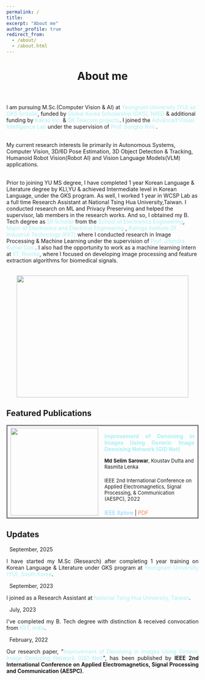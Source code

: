 ```yaml
---
permalink: /
title:
excerpt: "About me"
author_profile: true
redirect_from:
  - /about/
  - /about.html
---
```


<header class="post-header">
<h1 class="post-title">About me</h1>
</header>



<p align="justify">

I am pursuing M.Sc.(Computer Vision & AI) at <a href="http://www.ynu.kr/_english/main/index.php" target="\_blank" style="color: #A7EEF3; text-decoration:none"> Yeungnam University (YU) as GKS Scholar</a>, funded by <a href="https://github.com/selimsarowar/selimsarowar.github.io/blob/b4ebed67333a6920315fd60afe02217daadc6cda/files/CS01240517.pdf" target="\_blank" style="color: #A7EEF3; text-decoration:none"> Global Korea Scholarship (GKS), NIIED</a> & additional funding by <a href="https://www.kakaocorp.com/page/" target="\_blank" style="color: #A7EEF3; text-decoration:none"> Kakao Inc. </a> & <a href="https://www.sktelecom.com" target="\_blank" style="color: #A7EEF3; text-decoration:none"> SK Telecom projects</a>. I joined the <a href="https://avilabyu.wixsite.com/avil" target="\_blank" style="color: #A7EEF3; text-decoration:none"> Advanced Visual Intelligence Lab </a> under the supervision of <a href="https://scholar.google.com/citations?user=3TptC38AAAAJ&hl=en" target="\_blank" style="color: #A7EEF3; text-decoration:none"> Prof. Sungho Kim </a>. <br> <br>

My current research interests lie primarily in Autonomous Systems, Computer Vision, 3D/6D Pose Estimation, 3D Object Detection & Tracking, Humanoid Robot Vision(Robot AI) and Vision Language Models(VLM) applications.<br> <br>

Prior to joining YU MS degree, I have completed 1 year Korean Language & Literature degree by KLI,YU & achieved Intermediate level in Korean Language, under the GKS program. As well, I worked 1 year in WCSP Lab as a full time Research Assistant at National Tsing Hua University,Taiwan. I conducted research on ML and Privacy Preserving and helped the supervisor, lab members in the research works. And so, I obtained my B. Tech degree as <a href="https://studyinindia.gov.in/" target="\_blank" style="color: #A7EEF3; text-decoration:none"> SII Scholar </a> from the <a href="https://electronics.kiit.ac.in/" target="\_blank" style="color: #A7EEF3; text-decoration:none">  School of Electronics Engineering</a>, <a href="https://electronics.kiit.ac.in/" target="\_blank" style="color: #A7EEF3; text-decoration:none">  Major of Electronics and Electrical Engineering </a>, <a href="https://kiit.ac.in/" target="\_blank" style="color: #A7EEF3; text-decoration:none">  Kalinga Institute Of Industrial Technology (KIIT)</a> where I conducted research in Image Processing & Machine Learning under the supervision of <a href="https://scholar.google.com/citations?user=L8xPWy8AAAAJ&hl=en" target="\_blank" style="color: #A7EEF3; text-decoration:none">  Prof. Jitendra Kumar Das</a> . I also had the opportunity to work as a machine learning intern at <a href="https://www.iitr.ac.in/" target="\_blank" style="color: #A7EEF3; text-decoration:none">  IIT, Roorke</a>, where I focused on developing image processing and feature extraction algorithms for biomedical signals. <br> <br>
  

<p align="center">
  <img width="450" height="320" src="https://raw.githubusercontent.com/selimsarowar/selimsarowar.github.io/master/images/Untitled%20design%20(5).png">
</p>
 
<div class="Featured Publications">
<h2>Featured Publications</h2>

<table style="width:100%">
  <tr style="border: solid; border-color: gray">
    <th>
      <img src="https://raw.githubusercontent.com/selimsarowar/selimsarowar.github.io/master/images/Convolutional-Autoencoder-Architecture_W640.jpg" width="230"/>
    </th>
    <th style="text-align:left">
             <span style="font-size:14px"><a href="https://ieeexplore.ieee.org/abstract/document/9708513" style="color: #A7EEF3; text-decoration:none;" target="\_blank"><p align="justify"><strong>Improvement of Denoising in Images Using Generic Image Denoising Network (GID Net)</strong></p> </a></span>
            <span style="font-size:13px">Md Selim Sarowar<span style="font-weight:normal">, Koustav Dutta and Rasmita Lenka</span></span><br><br>
     <span style="font-weight:normal;font-size:13px">IEEE 2nd International Conference on Applied Electromagnetics, Signal Processing, & Communication (AESPC), 2022</span><br><br>
 <span style="font-weight:normal;font-size:14px"><i class="fa fa-file" style="color:LightSkyBlue"></i> <a href="https://ieeexplore.ieee.org/abstract/document/9708513" style="color: LightSkyBlue; text-decoration:none;" target="\_blank">IEEE Xplore</a> | <i class="fas fa-file-pdf" style="color:Coral"></i> <a href="https://ieeexplore.ieee.org/stamp/stamp.jsp?tp=&arnumber=9708513" style="color: Coral; text-decoration:none;" target="\_blank">PDF</a> </span>
    </th>
  </tr>    
</table>
  </div>


<div class="Updates">
<h2>Updates</h2>


<div class="list__item">
<article class="archive__item">
<p class="page__meta"><em class="fa fa-calendar">&nbsp;</em> September, 2025</p>
<p align="justify">I have started my M.Sc (Research) after completing 1 year training on Korean Language & Literature under GKS program at <a href="https://homep.yu.ac.kr/en/academic/index.php?c=academic_01_a_01" target="\_blank" style="color: #A7EEF3; text-decoration:none"> Yeungnam University (YU), South Korea</a>.</p>
</article>
</div> 

<div class="list__item">
<article class="archive__item">
<p class="page__meta"><em class="fa fa-calendar">&nbsp;</em> September, 2023</p>
<p align="justify">I joined as a Research Assistant at <a href="https://nthu-en.site.nthu.edu.tw/" target="\_blank" style="color: #A7EEF3; text-decoration:none">National Tsing Hua University, Taiwan</a>.</p>
</article>
</div>  

<div class="list__item">
<article class="archive__item">
<p class="page__meta"><em class="fa fa-calendar">&nbsp;</em> July, 2023</p>
<p align="justify">I've completed my B. Tech degree with distinction & received convocation from <a href="https://sites.google.com/view/selimsarowar13/gallery" target="\_blank" style="color: #A7EEF3; text-decoration:none">KIIT, India</a>.</p>
</article>
</div>  
<div class="list__item">
<article class="archive__item">
<p class="page__meta"><em class="fa fa-calendar">&nbsp;</em> February, 2022</p>
<p align="justify">Our research paper, "<a href="https://ieeexplore.ieee.org/document/9708513" style="color: #A7EEF3; text-decoration:none;" target="\_blank">Improvement of Denoising in Images Using Generic Image Denoising Network (GID Net)</a>", has been published by&nbsp;<strong>IEEE 2nd International Conference on Applied Electromagnetics, Signal Processing and Communication (AESPC)</strong>.</p>
</article>
</div>
  
  <br>
